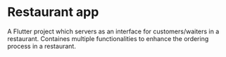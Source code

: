 # Restaurant app

A Flutter project which servers as an interface for customers/waiters in a restaurant.
Containes multiple functionalities to enhance the ordering process in a restaurant.

